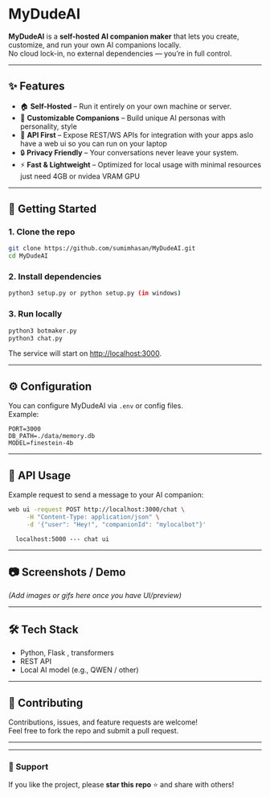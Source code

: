 #  MyDudeAI

**MyDudeAI** is a **self-hosted AI companion maker** that lets you create, customize, and run your own AI companions locally.  
No cloud lock-in, no external dependencies — you’re in full control.  

---

## ✨ Features

- 🏠 **Self-Hosted** – Run it entirely on your own machine or server.  
- 🎨 **Customizable Companions** – Build unique AI personas with personality, style  
- 🔌 **API First** – Expose REST/WS APIs for integration with your apps aslo have a web ui so you can run on your laptop 
- 🔒 **Privacy Friendly** – Your conversations never leave your system.  
- ⚡ **Fast & Lightweight** – Optimized for local usage with minimal resources just need 4GB or nvidea VRAM GPU  

---

## 🚀 Getting Started

### 1. Clone the repo
```bash
git clone https://github.com/sumimhasan/MyDudeAI.git
cd MyDudeAI
```

### 2. Install dependencies
```bash
python3 setup.py or python setup.py (in windows)
```

### 3. Run locally
```bash
python3 botmaker.py
python3 chat.py
```

The service will start on [http://localhost:3000](http://localhost:3000).  

---

## ⚙️ Configuration

You can configure MyDudeAI via `.env` or config files.  
Example:
```env
PORT=3000
DB_PATH=./data/memory.db
MODEL=finestein-4b
```

---

## 📡 API Usage

Example request to send a message to your AI companion:

```bash
web ui -request POST http://localhost:3000/chat \
     -H "Content-Type: application/json" \
     -d '{"user": "Hey!", "companionId": "mylocalbot"}'
```
```code
  localhost:5000 --- chat ui
```

---

## 📷 Screenshots / Demo
*(Add images or gifs here once you have UI/preview)*  

---

## 🛠 Tech Stack
- Python, Flask , transformers 
- REST API  
- Local AI model (e.g., QWEN / other)  

---

## 🤝 Contributing
Contributions, issues, and feature requests are welcome!  
Feel free to fork the repo and submit a pull request.  

---


---

### 🌟 Support
If you like the project, please **star this repo** ⭐ and share with others!


